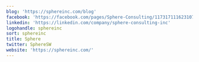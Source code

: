 ```yaml
---
blog: 'https://sphereinc.com/blog'
facebook: 'https://facebook.com/pages/Sphere-Consulting/117317111623107'
linkedin: 'https://linkedin.com/company/sphere-consulting-inc'
logohandle: sphereinc
sort: sphereinc
title: Sphere
twitter: SphereSW
website: 'https://sphereinc.com/'
---
```

